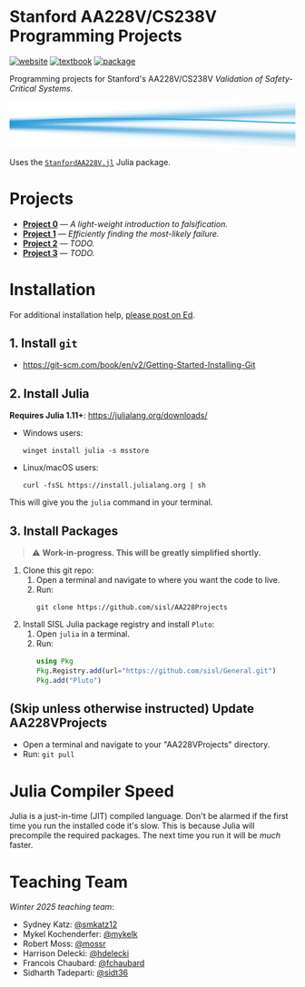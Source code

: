 # Stanford AA228V/CS238V Programming Projects
[![website](https://img.shields.io/badge/website-Stanford-b31b1b.svg)](https://aa228v.stanford.edu/)
[![textbook](https://img.shields.io/badge/textbook-MIT%20Press-0072B2.svg)](https://algorithmsbook.com/validation/)
[![package](https://img.shields.io/badge/package-StanfordAA228V.jl-175E54.svg)](https://github.com/sisl/StanfordAA228V.jl)

Programming projects for Stanford's AA228V/CS238V _Validation of Safety-Critical Systems_.

<p align="center"> <img src="./media/coverart.svg"> </p>

Uses the [`StanfordAA228V.jl`](https://github.com/sisl/StanfordAA228V.jl) Julia package.

# Projects
- **[Project 0](./project0)** — _A light-weight introduction to falsification._
- **[Project 1](./project1)** — _Efficiently finding the most-likely failure._
- **[Project 2](./project2)** — _TODO._
- **[Project 3](./project3)** — _TODO._

# Installation
For additional installation help, [please post on Ed](https://edstem.org/us/courses/69226/discussion).

## 1. Install `git`
- https://git-scm.com/book/en/v2/Getting-Started-Installing-Git

## 2. Install Julia
**Requires Julia 1.11+**: https://julialang.org/downloads/

- Windows users:
    ```
    winget install julia -s msstore
    ```
- Linux/macOS users:
    ```
    curl -fsSL https://install.julialang.org | sh
    ```

This will give you the `julia` command in your terminal.

## 3. Install Packages
> ⚠ **Work-in-progress. This will be greatly simplified shortly.**

1. Clone this git repo:
    1. Open a terminal and navigate to where you want the code to live.
    1. Run:
        ```
        git clone https://github.com/sisl/AA228Projects
        ```
1. Install SISL Julia package registry and install `Pluto`:
    1. Open `julia` in a terminal.
    1. Run:
        ```julia
        using Pkg
        Pkg.Registry.add(url="https://github.com/sisl/General.git")
        Pkg.add("Pluto")
        ```

## (Skip unless otherwise instructed) Update AA228VProjects
- Open a terminal and navigate to your "AA228VProjects" directory.
- Run: `git pull`


# Julia Compiler Speed
Julia is a just-in-time (JIT) compiled language. Don't be alarmed if the first time you run the installed code it's slow. This is because Julia will precompile the required packages. The next time you run it will be _much_ faster.


# Teaching Team

_Winter 2025 teaching team_:
- Sydney Katz: [@smkatz12](https://github.com/smkatz12)
- Mykel Kochenderfer: [@mykelk](https://github.com/mykelk)
- Robert Moss: [@mossr](https://github.com/mossr)
- Harrison Delecki: [@hdelecki](https://github.com/hdelecki)
- Francois Chaubard: [@fchaubard](https://github.com/fchaubard)
- Sidharth Tadeparti: [@sidt36](https://github.com/sidt36)
